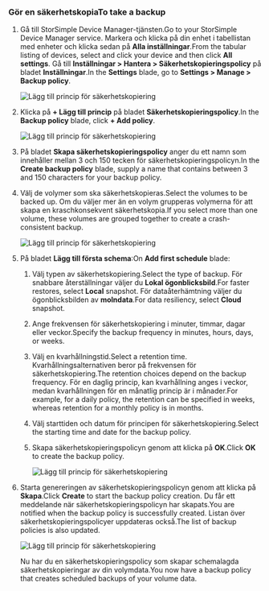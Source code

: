 <!--author=alkohli last changed: 01/12/17-->

### <a name="to-take-a-backup"></a><span data-ttu-id="d2f7a-101">Gör en säkerhetskopia</span><span class="sxs-lookup"><span data-stu-id="d2f7a-101">To take a backup</span></span>

1. <span data-ttu-id="d2f7a-102">Gå till StorSimple Device Manager-tjänsten.</span><span class="sxs-lookup"><span data-stu-id="d2f7a-102">Go to your StorSimple Device Manager service.</span></span> <span data-ttu-id="d2f7a-103">Markera och klicka på din enhet i tabellistan med enheter och klicka sedan på **Alla inställningar**.</span><span class="sxs-lookup"><span data-stu-id="d2f7a-103">From the tabular listing of devices, select and click your device and then click **All settings**.</span></span> <span data-ttu-id="d2f7a-104">Gå till **Inställningar > Hantera > Säkerhetskopieringspolicy** på bladet **Inställningar**.</span><span class="sxs-lookup"><span data-stu-id="d2f7a-104">In the **Settings** blade, go to **Settings > Manage > Backup policy**.</span></span>

    ![Lägg till princip för säkerhetskopiering](./media/storsimple-8000-take-backup/step8takebu1.png)

2. <span data-ttu-id="d2f7a-106">Klicka på **+ Lägg till princip** på bladet **Säkerhetskopieringspolicy**.</span><span class="sxs-lookup"><span data-stu-id="d2f7a-106">In the **Backup policy** blade, click **+ Add policy**.</span></span>

    ![Lägg till princip för säkerhetskopiering](./media/storsimple-8000-take-backup/step8takebu2.png)

3. <span data-ttu-id="d2f7a-108">På bladet **Skapa säkerhetskopieringspolicy** anger du ett namn som innehåller mellan 3 och 150 tecken för säkerhetskopieringspolicyn.</span><span class="sxs-lookup"><span data-stu-id="d2f7a-108">In the **Create backup policy** blade, supply a name that contains between 3 and 150 characters for your backup policy.</span></span>

4. <span data-ttu-id="d2f7a-109">Välj de volymer som ska säkerhetskopieras.</span><span class="sxs-lookup"><span data-stu-id="d2f7a-109">Select the volumes to be backed up.</span></span> <span data-ttu-id="d2f7a-110">Om du väljer mer än en volym grupperas volymerna för att skapa en kraschkonsekvent säkerhetskopia.</span><span class="sxs-lookup"><span data-stu-id="d2f7a-110">If you select more than one volume, these volumes are grouped together to create a crash-consistent backup.</span></span>

    ![Lägg till princip för säkerhetskopiering](./media/storsimple-8000-take-backup/step8takebu4.png)

5. <span data-ttu-id="d2f7a-112">På bladet **Lägg till första schema**:</span><span class="sxs-lookup"><span data-stu-id="d2f7a-112">On **Add first schedule** blade:</span></span>

    1. <span data-ttu-id="d2f7a-113">Välj typen av säkerhetskopiering.</span><span class="sxs-lookup"><span data-stu-id="d2f7a-113">Select the type of backup.</span></span> <span data-ttu-id="d2f7a-114">För snabbare återställningar väljer du **Lokal ögonblicksbild**.</span><span class="sxs-lookup"><span data-stu-id="d2f7a-114">For faster restores, select **Local** snapshot.</span></span> <span data-ttu-id="d2f7a-115">För dataåterhämtning väljer du ögonblicksbilden av **molndata**.</span><span class="sxs-lookup"><span data-stu-id="d2f7a-115">For data resiliency, select **Cloud** snapshot.</span></span>
    2. <span data-ttu-id="d2f7a-116">Ange frekvensen för säkerhetskopiering i minuter, timmar, dagar eller veckor.</span><span class="sxs-lookup"><span data-stu-id="d2f7a-116">Specify the backup frequency in minutes, hours, days, or weeks.</span></span>
    3. <span data-ttu-id="d2f7a-117">Välj en kvarhållningstid.</span><span class="sxs-lookup"><span data-stu-id="d2f7a-117">Select a retention time.</span></span> <span data-ttu-id="d2f7a-118">Kvarhållningsalternativen beror på frekvensen för säkerhetskopiering.</span><span class="sxs-lookup"><span data-stu-id="d2f7a-118">The retention choices depend on the backup frequency.</span></span> <span data-ttu-id="d2f7a-119">För en daglig princip, kan kvarhållning anges i veckor, medan kvarhållningen för en månatlig princip är i månader.</span><span class="sxs-lookup"><span data-stu-id="d2f7a-119">For example, for a daily policy, the retention can be specified in weeks, whereas retention for a monthly policy is in months.</span></span>
    4. <span data-ttu-id="d2f7a-120">Välj starttiden och datum för principen för säkerhetskopiering.</span><span class="sxs-lookup"><span data-stu-id="d2f7a-120">Select the starting time and date for the backup policy.</span></span>
    5. <span data-ttu-id="d2f7a-121">Skapa säkerhetskopieringspolicyn genom att klicka på **OK**.</span><span class="sxs-lookup"><span data-stu-id="d2f7a-121">Click **OK** to create the backup policy.</span></span>

        ![Lägg till princip för säkerhetskopiering](./media/storsimple-8000-take-backup/step8takebu5.png) 

6. <span data-ttu-id="d2f7a-123">Starta genereringen av säkerhetskopieringspolicyn genom att klicka på **Skapa**.</span><span class="sxs-lookup"><span data-stu-id="d2f7a-123">Click **Create** to start the backup policy creation.</span></span> <span data-ttu-id="d2f7a-124">Du får ett meddelande när säkerhetskopieringspolicyn har skapats.</span><span class="sxs-lookup"><span data-stu-id="d2f7a-124">You are notified when the backup policy is successfully created.</span></span> <span data-ttu-id="d2f7a-125">Listan över säkerhetskopieringspolicyer uppdateras också.</span><span class="sxs-lookup"><span data-stu-id="d2f7a-125">The list of backup policies is also updated.</span></span>
      
      ![Lägg till princip för säkerhetskopiering](./media/storsimple-8000-take-backup/step8takebu9.png)
      
      <span data-ttu-id="d2f7a-127">Nu har du en säkerhetskopieringspolicy som skapar schemalagda säkerhetskopieringar av din volymdata.</span><span class="sxs-lookup"><span data-stu-id="d2f7a-127">You now have a backup policy that creates scheduled backups of your volume data.</span></span>




